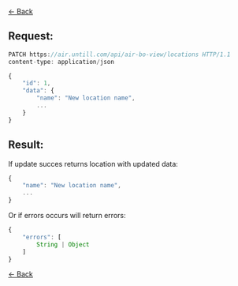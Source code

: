 [← Back](README.md)

## Request: 

```javascript
PATCH https://air.untill.com/api/air-bo-view/locations HTTP/1.1
content-type: application/json

{
    "id": 1,
    "data": {
        "name": "New location name",
        ...
    }
}
```

## Result: 

If update succes returns location with updated data:

```javascript
{
    "name": "New location name",
    ...
}
```

Or if errors occurs will return errors:

```javascript
{
    "errors": [
        String | Object
    ]
}
```

[← Back](README.md)